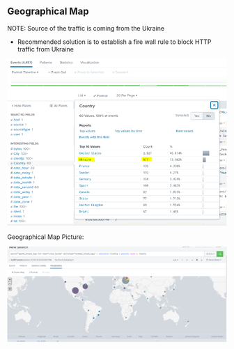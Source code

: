 ## Geographical Map

NOTE: Source of the traffic is coming from the Ukraine

* Recommended solution is to establish a fire wall rule to block HTTP traffic from Ukraine

![pic](uk.PNG) 

Geographical Map Picture:

![pic](map.PNG)





